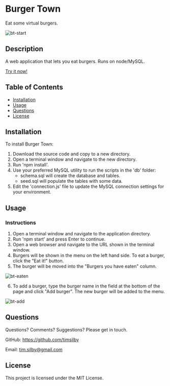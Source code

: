 # Burger Town
Eat some virtual burgers.

![bt-start](https://user-images.githubusercontent.com/69242373/99471692-cdd22f00-2992-11eb-8d2c-e897175ccd09.png)


## Description
A web application that lets you eat burgers. Runs on node/MySQL.

[Try it now!](https://polar-oasis-04512.herokuapp.com/)


## Table of Contents
* [Installation](#installation)
* [Usage](#usage)
* [Questions](#questions)
* [License](#license)


## Installation
To install Burger Town:

1. Download the source code and copy to a new directory.
2. Open a terminal window and navigate to the new directory.
3. Run 'npm install'.
4. Use your preferred MySQL utility to run the scripts in the 'db' folder:
   * schema.sql will create the database and tables.
   * seed.sql will populate the tables with some data.
5. Edit the 'connection.js' file to update the MySQL connection settings for your environment.


## Usage

### Instructions
1. Open a terminal window and navigate to the application directory.
2. Run 'npm start' and press Enter to continue.
3. Open a web browser and navigate to the URL shown in the terminal window.
4. Burgers will be shown in the menu on the left hand side. To eat a burger, click the "Eat it!" button.
5. The burger will be moved into the "Burgers you have eaten" column.

![bt-eaten](https://user-images.githubusercontent.com/69242373/99471688-cca10200-2992-11eb-831f-7aa7049edbac.png)

6. To add a burger, type the burger name in the field at the bottom of the page and click "Add burger". The new burger will be added to the menu.

![bt-add](https://user-images.githubusercontent.com/69242373/99471682-cad73e80-2992-11eb-9b17-535a9ed160a2.png)


## Questions
Questions? Comments? Suggestions? Please get in touch.

GitHub: https://github.com/timsilby

Email: [tim.silby@gmail.com](mailto:tim.silby@gmail.com)


## License
This project is licensed under the MIT License.
